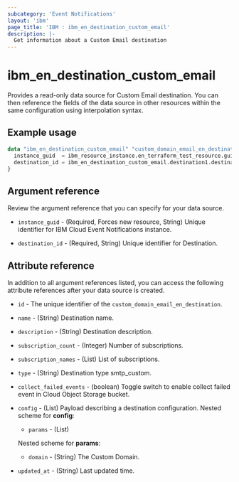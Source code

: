 ```yaml
---
subcategory: 'Event Notifications'
layout: 'ibm'
page_title: 'IBM : ibm_en_destination_custom_email'
description: |-
  Get information about a Custom Email destination
---
```


# ibm_en_destination_custom_email

Provides a read-only data source for Custom Email destination. You can then reference the fields of the data source in other resources within the same configuration using interpolation syntax.

## Example usage

```terraform
data "ibm_en_destination_custom_email" "custom_domain_email_en_destination" {
  instance_guid  = ibm_resource_instance.en_terraform_test_resource.guid
  destination_id = ibm_en_destination_custom_email.destination1.destination_id
}
```

## Argument reference

Review the argument reference that you can specify for your data source.

- `instance_guid` - (Required, Forces new resource, String) Unique identifier for IBM Cloud Event Notifications instance.

- `destination_id` - (Required, String) Unique identifier for Destination.

## Attribute reference

In addition to all argument references listed, you can access the following attribute references after your data source is created.

- `id` - The unique identifier of the `custom_domain_email_en_destination`.

- `name` - (String) Destination name.

- `description` - (String) Destination description.

- `subscription_count` - (Integer) Number of subscriptions.

- `subscription_names` - (List) List of subscriptions.

- `type` - (String) Destination type smtp_custom.

- `collect_failed_events` - (boolean) Toggle switch to enable collect failed event in Cloud Object Storage bucket.

- `config` - (List) Payload describing a destination configuration.
  Nested scheme for **config**:

  - `params` - (List)

  Nested scheme for **params**:

  - `domain` - (String) The Custom Domain.

- `updated_at` - (String) Last updated time.
